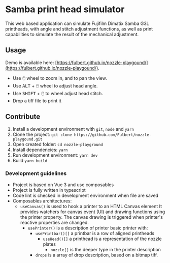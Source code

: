 # Samba print head simulator

This web based application can simulate Fujifilm Dimatix Samba G3L printheads, with angle and stitch adjustment functions, as well as print capabilities to simulate the result of the mechanical adjustment.

## Usage
Demo is available here: [https://fulbert.github.io/nozzle-playgound/](https://fulbert.github.io/nozzle-playgound/).  

- Use 🖱️ wheel to zoom in, and  to pan the view.  
- Use <kbd>ALT</kbd> + 🖱️ wheel to adjust head angle.  
- Use <kbd>SHIFT</kbd> + 🖱️ to wheel adjust head stitch. 
- Drop a tiff file to print it

## Contribute
1. Install a development environment with `git`, `node` and `yarn`
1. Clone the project:
`git clone https://github.com/Fulbert/nozzle-playgound.git`
1. Open created folder:
`cd nozzle-playground`
1. Install dependencies:
`yarn`
1. Run development environment:
`yarn dev`
1. Build
`yarn build`

### Development guidelines
- Project is based on Vue 3 and use composables
- Project is fully written in typescript
- Code lint is checked in development environment when file are saved
- Composables architectures:
  - `useCanvas()` is used to hook a printer to an HTML Canvas element
  It provides watchers for canvas event (UI) and drawing functions using the printer property.
  The canvas drawing is triggered when printer's reactive properties are changed.
    - `usePrinter()` is a description of printer basic printer with:
      - `usePrintbar()[]` a printbar is a row of aligned printheads
        - `useHead()[]` a printhead is a representation of the nozzle plates
          - `nozzle[]` is the deeper type in the printer description
      - `drops` is a array of drop description, based on a bitmap tiff.